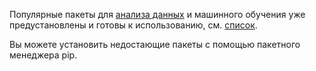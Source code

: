 Популярные пакеты для [анализа данных](../../glossary/data-analytics.md) и машинного обучения уже предустановлены и готовы к использованию, см. [список](../../datasphere/concepts/preinstalled-packages.md).

Вы можете установить недостающие пакеты с помощью пакетного менеджера pip.